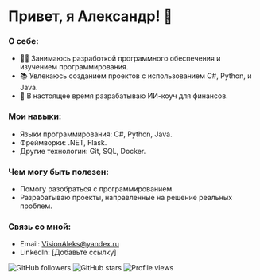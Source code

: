 # Привет, я Александр! 👋

### О себе:
- 🧑‍💻 Занимаюсь разработкой программного обеспечения и изучением программирования.
- 📚 Увлекаюсь созданием проектов с использованием C#, Python, и Java.
- 🌱 В настоящее время разрабатываю ИИ-коуч для финансов.

### Мои навыки:
- Языки программирования: C#, Python, Java.
- Фреймворки: .NET, Flask.
- Другие технологии: Git, SQL, Docker.

### Чем могу быть полезен:
- Помогу разобраться с программированием.
- Разрабатываю проекты, направленные на решение реальных проблем.

### Связь со мной:
- Email: VisionAleks@yandex.ru
- LinkedIn: [Добавьте ссылку]

![GitHub followers](https://img.shields.io/github/followers/AleksVision?style=social)
![GitHub stars](https://img.shields.io/github/stars/AleksVision?style=social)
![Profile views](https://komarev.com/ghpvc/?username=AleksVisionr&color=blue)
